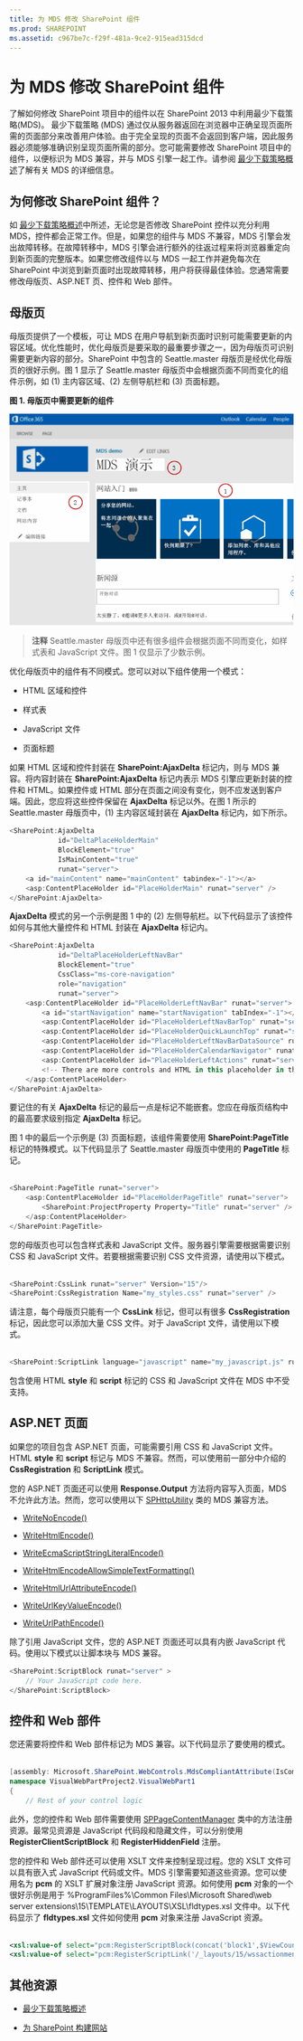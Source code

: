```yaml
---
title: 为 MDS 修改 SharePoint 组件
ms.prod: SHAREPOINT
ms.assetid: c967be7c-f29f-481a-9ce2-915ead315dcd
---
```



# 为 MDS 修改 SharePoint 组件
了解如何修改 SharePoint 项目中的组件以在 SharePoint 2013 中利用最少下载策略(MDS)。
最少下载策略 (MDS) 通过仅从服务器返回在浏览器中正确呈现页面所需的页面部分来改善用户体验。由于完全呈现的页面不会返回到客户端，因此服务器必须能够准确识别呈现页面所需的部分。您可能需要修改 SharePoint 项目中的组件，以便标识为 MDS 兼容，并与 MDS 引擎一起工作。请参阅 [最少下载策略概述](minimal-download-strategy-overview.md)了解有关 MDS 的详细信息。
  
    
    


## 为何修改 SharePoint 组件？
<a name="bk_whymodify"> </a>

如 [最少下载策略概述](minimal-download-strategy-overview.md)中所述，无论您是否修改 SharePoint 控件以充分利用 MDS，控件都会正常工作。但是，如果您的组件与 MDS 不兼容，MDS 引擎会发出故障转移。在故障转移中，MDS 引擎会进行额外的往返过程来将浏览器重定向到新页面的完整版本。如果您修改组件以与 MDS 一起工作并避免每次在 SharePoint 中浏览到新页面时出现故障转移，用户将获得最佳体验。您通常需要修改母版页、ASP.NET 页、控件和 Web 部件。 
  
    
    

  
    
    

## 母版页
<a name="SP15MDSDev_MasterPages"> </a>

母版页提供了一个模板，可让 MDS 在用户导航到新页面时识别可能需要更新的内容区域。优化性能时，优化母版页是要采取的最重要步骤之一，因为母版页可识别需要更新内容的部分。SharePoint 中包含的 Seattle.master 母版页是经优化母版页的很好示例。图 1 显示了 Seattle.master 母版页中会根据页面不同而变化的组件示例，如 (1) 主内容区域、(2) 左侧导航栏和 (3) 页面标题。
  
    
    

**图 1. 母版页中需要更新的组件**

  
    
    

  
    
    
![需要母版页更新的组件](images/MDS_SeattleMaster.png)
  
    
    

    
> **注释**
> Seattle.master 母版页中还有很多组件会根据页面不同而变化，如样式表和 JavaScript 文件。图 1 仅显示了少数示例。 
  
    
    

优化母版页中的组件有不同模式。您可以对以下组件使用一个模式：
  
    
    

- HTML 区域和控件
    
  
- 样式表
    
  
- JavaScript 文件
    
  
- 页面标题
    
  
如果 HTML 区域和控件封装在 **SharePoint:AjaxDelta** 标记内，则与 MDS 兼容。将内容封装在 **SharePoint:AjaxDelta** 标记内表示 MDS 引擎应更新封装的控件和 HTML。如果控件或 HTML 部分在页面之间没有变化，则不应发送到客户端。因此，您应将这些控件保留在 **AjaxDelta** 标记以外。在图 1 所示的 Seattle.master 母版页中，(1) 主内容区域封装在 **AjaxDelta** 标记内，如下所示。
  
    
    



```cs
<SharePoint:AjaxDelta
            id="DeltaPlaceHolderMain"
            BlockElement="true"
            IsMainContent="true"
            runat="server">
    <a id="mainContent" name="mainContent" tabindex="-1"></a>
    <asp:ContentPlaceHolder id="PlaceHolderMain" runat="server" />
</SharePoint:AjaxDelta>
```

 **AjaxDelta** 模式的另一个示例是图 1 中的 (2) 左侧导航栏。以下代码显示了该控件如何与其他大量控件和 HTML 封装在 **AjaxDelta** 标记内。
  
    
    



```cs
<SharePoint:AjaxDelta
            id="DeltaPlaceHolderLeftNavBar"
            BlockElement="true"
            CssClass="ms-core-navigation"
            role="navigation"
            runat="server">
    <asp:ContentPlaceHolder id="PlaceHolderLeftNavBar" runat="server">
        <a id="startNavigation" name="startNavigation" tabIndex="-1"></a>
        <asp:ContentPlaceHolder id="PlaceHolderLeftNavBarTop" runat="server" />
        <asp:ContentPlaceHolder id="PlaceHolderQuickLaunchTop" runat="server" />
        <asp:ContentPlaceHolder id="PlaceHolderLeftNavBarDataSource" runat="server" />
        <asp:ContentPlaceHolder id="PlaceHolderCalendarNavigator" runat="server" />
        <asp:ContentPlaceHolder id="PlaceHolderLeftActions" runat="server" />
        <!-- There are more controls and HTML in this placeholder in the Seattle master page -->
    </asp:ContentPlaceHolder>
</SharePoint:AjaxDelta>
```

要记住的有关 **AjaxDelta** 标记的最后一点是标记不能嵌套。您应在母版页结构中的最高要求级别指定 **AjaxDelta** 标记。
  
    
    
图 1 中的最后一个示例是 (3) 页面标题，该组件需要使用 **SharePoint:PageTitle** 标记的特殊模式。以下代码显示了 Seattle.master 母版页中使用的 **PageTitle** 标记。
  
    
    



```cs

<SharePoint:PageTitle runat="server">
    <asp:ContentPlaceHolder id="PlaceHolderPageTitle" runat="server">
        <SharePoint:ProjectProperty Property="Title" runat="server" />
    </asp:ContentPlaceHolder>
</SharePoint:PageTitle>
```

您的母版页也可以包含样式表和 JavaScript 文件。服务器引擎需要根据需要识别 CSS 和 JavaScript 文件。若要根据需要识别 CSS 文件资源，请使用以下模式。
  
    
    



```cs

<SharePoint:CssLink runat="server" Version="15"/>
<SharePoint:CssRegistration Name="my_styles.css" runat="server" />
```

请注意，每个母版页只能有一个 **CssLink** 标记，但可以有很多 **CssRegistration** 标记，因此您可以添加大量 CSS 文件。对于 JavaScript 文件，请使用以下模式。
  
    
    



```cs

<SharePoint:ScriptLink language="javascript" name="my_javascript.js" runat="server" />
```

包含使用 HTML **style** 和 **script** 标记的 CSS 和 JavaScript 文件在 MDS 中不受支持。
  
    
    

## ASP.NET 页面
<a name="SP15MDSDev_ASPNET"> </a>

如果您的项目包含 ASP.NET 页面，可能需要引用 CSS 和 JavaScript 文件。HTML **style** 和 **script** 标记与 MDS 不兼容。然而，可以使用前一部分中介绍的 **CssRegistration** 和 **ScriptLink** 模式。
  
    
    
您的 ASP.NET 页面还可以使用 **Response.Output** 方法将内容写入页面，MDS 不允许此方法。然而，您可以使用以下 [SPHttpUtility](https://msdn.microsoft.com/library/Microsoft.SharePoint.Utilities.SPHttpUtility.aspx) 类的 MDS 兼容方法。
  
    
    

-  [WriteNoEncode()](https://msdn.microsoft.com/library/Microsoft.SharePoint.Utilities.SPHttpUtility.WriteNoEncode.aspx)
    
  
-  [WriteHtmlEncode()](https://msdn.microsoft.com/library/Microsoft.SharePoint.Utilities.SPHttpUtility.WriteHtmlEncode.aspx)
    
  
-  [WriteEcmaScriptStringLiteralEncode()](https://msdn.microsoft.com/library/Microsoft.SharePoint.Utilities.SPHttpUtility.WriteEcmaScriptStringLiteralEncode.aspx)
    
  
-  [WriteHtmlEncodeAllowSimpleTextFormatting()](https://msdn.microsoft.com/library/Microsoft.SharePoint.Utilities.SPHttpUtility.WriteHtmlEncodeAllowSimpleTextFormatting.aspx)
    
  
-  [WriteHtmlUrlAttributeEncode()](https://msdn.microsoft.com/library/Microsoft.SharePoint.Utilities.SPHttpUtility.WriteHtmlUrlAttributeEncode.aspx)
    
  
-  [WriteUrlKeyValueEncode()](https://msdn.microsoft.com/library/Microsoft.SharePoint.Utilities.SPHttpUtility.WriteUrlKeyValueEncode.aspx)
    
  
-  [WriteUrlPathEncode()](https://msdn.microsoft.com/library/Microsoft.SharePoint.Utilities.SPHttpUtility.WriteUrlPathEncode.aspx)
    
  
除了引用 JavaScript 文件，您的 ASP.NET 页面还可以具有内嵌 JavaScript 代码。使用以下模式以让脚本块与 MDS 兼容。
  
    
    



```cs
<SharePoint:ScriptBlock runat="server" >
    // Your JavaScript code here.
</SharePoint:ScriptBlock>
```


## 控件和 Web 部件
<a name="SP15MDSDev_WebParts"> </a>

您还需要将控件和 Web 部件标记为 MDS 兼容。以下代码显示了要使用的模式。
  
    
    

```cs

[assembly: Microsoft.SharePoint.WebControls.MdsCompliantAttribute(IsCompliant = true)]
namespace VisualWebPartProject2.VisualWebPart1
{
    // Rest of your control logic
```

此外，您的控件和 Web 部件需要使用  [SPPageContentManager](https://msdn.microsoft.com/library/Microsoft.SharePoint.WebControls.SPPageContentManager.aspx) 类中的方法注册资源。最常见资源是 JavaScript 代码段和隐藏文件，可以分别使用 **RegisterClientScriptBlock** 和 **RegisterHiddenField** 注册。
  
    
    
您的控件和 Web 部件还可以使用 XSLT 文件来控制呈现过程。您的 XSLT 文件可以具有嵌入式 JavaScript 代码或文件。MDS 引擎需要知道这些资源。您可以使用名为 **pcm** 的 XSLT 扩展对象注册 JavaScript 资源。如何使用 **pcm** 对象的一个很好示例是用于 %ProgramFiles%\\Common Files\\Microsoft Shared\\web server extensions\\15\\TEMPLATE\\LAYOUTS\\XSL\\fldtypes.xsl 文件中。以下代码显示了 **fldtypes.xsl** 文件如何使用 **pcm** 对象来注册 JavaScript 资源。
  
    
    



```XML

<xsl:value-of select="pcm:RegisterScriptBlock(concat('block1',$ViewCounter), string($scriptbody1))"/>
<xsl:value-of select="pcm:RegisterScriptLink('/_layouts/15/wssactionmenu.js')"/>
```


## 其他资源
<a name="bk_addresources"> </a>


-  [最少下载策略概述](minimal-download-strategy-overview.md)
    
  
-  [为 SharePoint 构建网站](build-sites-for-sharepoint.md)
    
  


